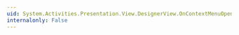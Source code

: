 ```yaml
---
uid: System.Activities.Presentation.View.DesignerView.OnContextMenuOpening(System.Windows.Controls.ContextMenuEventArgs)
internalonly: False
---
```

